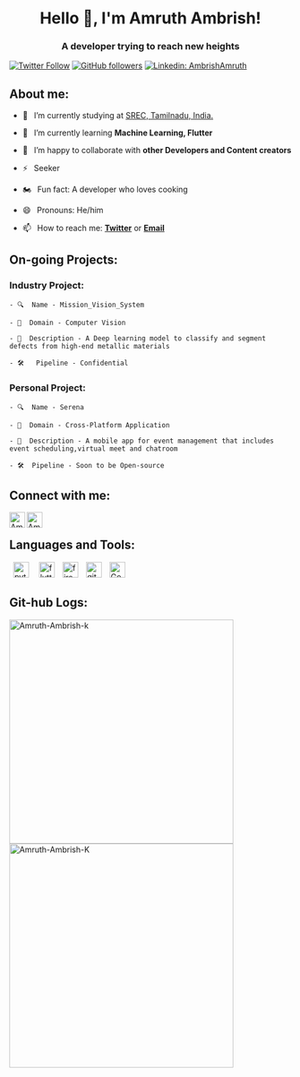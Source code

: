 <h1 align="center"> Hello 👋, I'm Amruth Ambrish!</h1>
<h3 align="center"> A developer trying to reach new heights</h3>

[![Twitter Follow](https://img.shields.io/twitter/follow/AmbrishAmruth?color=1DA1F2&label=Followers&logo=twitter&style=for-the-badge)][twitter]
[![GitHub followers](https://img.shields.io/github/followers/Amruth-Ambrish-K?logo=GitHub&style=for-the-badge)][github]
[![Linkedin: AmbrishAmruth](https://img.shields.io/badge/-CONNECT-blue?style=for-the-badge&logo=Linkedin&link=https://www.linkedin.com/in/amruth-ambrish-krishnamoorthy-7b7229218/)][linkedin]

## About me:
- 🔭 &ensp;I’m currently studying at [SREC, Tamilnadu, India.](https://www.srec.ac.in/) 

- 🌱 &ensp;I’m currently learning **Machine Learning, Flutter**

- 👯 &ensp;I’m happy to collaborate with **other Developers and Content creators**

- ⚡ &ensp;Seeker 

- 🏍 &ensp;Fun fact: A developer who loves cooking

- 😄 &ensp;Pronouns:  He/him

- 📫 &ensp;How to reach me: [**Twitter**][twitter] or [**Email**][email]

## On-going Projects:

  ### Industry Project:
    - 🔍  Name - Mission_Vision_System
    
    - 🔬  Domain - Computer Vision

    - 📃  Description - A Deep learning model to classify and segment defects from high-end metallic materials 

    - 🛠   Pipeline - Confidential 

  ### Personal Project:
    - 🔍  Name - Serena
    
    - 🔬  Domain - Cross-Platform Application 

    - 📃  Description - A mobile app for event management that includes event scheduling,virtual meet and chatroom 

    - 🛠  Pipeline - Soon to be Open-source


## Connect with me:


[<img align="left" alt="Amruth Ambrish | Twitter" width="28px" src="https://firebasestorage.googleapis.com/v0/b/web-johannesmilke.appspot.com/o/other%2Fsocial%2Ftwitter.png?alt=media" />][twitter]
[<img align="left" alt="Amruth Ambrish | LinkedIn" width="28px" src="https://firebasestorage.googleapis.com/v0/b/web-johannesmilke.appspot.com/o/other%2Fsocial%2Flinkedin.png?alt=media" />][linkedin]


<br />

## Languages and Tools:

<p align="left"> &ensp;<img src="https://www.vectorlogo.zone/logos/python/python-icon.svg" alt="python" width="28" height="28"/> &ensp;&ensp;<img src="https://www.vectorlogo.zone/logos/flutterio/flutterio-icon.svg" alt="flutter" width="28" height="28"/>&ensp;&ensp;<img src="https://www.vectorlogo.zone/logos/firebase/firebase-icon.svg" alt="firebase" width="28" height="28"/>&ensp;&ensp;<img src="https://www.vectorlogo.zone/logos/git-scm/git-scm-icon.svg" alt="git" width="28" height="28"/>&ensp;&ensp;<img src="https://www.vectorlogo.zone/logos/google_analytics/google_analytics-icon.svg" alt="Google Analytics" width="28" height="28"/></p>

## Git-hub Logs: 

<p><img align="left" src="https://github-readme-stats.vercel.app/api/top-langs/?username=Amruth-Ambrish-K&layout=compact&hide=html" width='400' alt="Amruth-Ambrish-k" /> <img align="center" src="https://github-readme-stats.vercel.app/api?username=Amruth-Ambrish-K&show_icons=true" width='400' alt="Amruth-Ambrish-K" /></p>


[twitter]: https://twitter.com/intent/follow?original_referer=https://twitter.com/AmbrishAmruth&screen_name=AmbrishAmruth
[linkedin]: https://www.linkedin.com/in/amruth-ambrish-krishnamoorthy-7b7229218/
[github]: https://github.com/Amruth-Ambrish-K
[email]: mailto:ambrishamruth14@gmail.com

